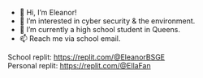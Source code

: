 - 👋 Hi, I’m Eleanor!
- 👀 I’m interested in cyber security & the environment.
- 🌱 I’m currently a high school student in Queens.
- 📫 Reach me via school email.

School replit: https://replit.com/@EleanorBSGE
\
Personal replit: https://replit.com/@EllaFan

<!---
PeanutNotCashew/PeanutNotCashew is a ✨ special ✨ repository because its `README.md` (this file) appears on your GitHub profile.
You can click the Preview link to take a look at your changes.
--->
